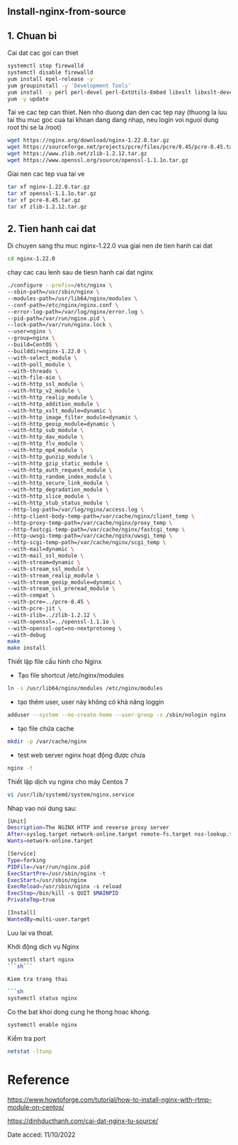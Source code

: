 
## <a name="" >Install-nginx-from-source</a>
## <a name="1" >1. Chuan bi</a>

Cai dat cac goi can thiet

```sh
systemctl stop firewalld
systemctl disable firewalld
yum install epel-release -y
yum groupinstall -y 'Development Tools'
yum install -y perl perl-devel perl-ExtUtils-Embed libxslt libxslt-devel libxml2 libxml2-devel gd gd-devel GeoIP GeoIP-devel pcre-devel wget
yum -y update
```

Tai ve cac tep can thiet. Nen nho duong dan den cac tep nay (thuong la luu tai thu muc goc cua tai khoan dang dang nhap, neu login voi nguoi dung root thi se la /root)

```sh
wget https://nginx.org/download/nginx-1.22.0.tar.gz
wget https://sourceforge.net/projects/pcre/files/pcre/8.45/pcre-8.45.tar.gz
wget https://www.zlib.net/zlib-1.2.12.tar.gz
wget https://www.openssl.org/source/openssl-1.1.1o.tar.gz
```

Giai nen cac tep vua tai ve

```sh
tar xf nginx-1.22.0.tar.gz
tar xf openssl-1.1.1o.tar.gz
tar xf pcre-8.45.tar.gz
tar xf zlib-1.2.12.tar.gz
```


## <a name="2" >2. Tien hanh cai dat</a>

Di chuyen sang thu muc nginx-1.22.0 vua giai nen de tien hanh cai dat

```sh
cd nginx-1.22.0
```

chay cac cau lenh sau de tiesn hanh cai dat nginx 

```sh
./configure --prefix=/etc/nginx \
--sbin-path=/usr/sbin/nginx \
--modules-path=/usr/lib64/nginx/modules \
--conf-path=/etc/nginx/nginx.conf \
--error-log-path=/var/log/nginx/error.log \
--pid-path=/var/run/nginx.pid \
--lock-path=/var/run/nginx.lock \
--user=nginx \
--group=nginx \
--build=CentOS \
--builddir=nginx-1.22.0 \
--with-select_module \
--with-poll_module \
--with-threads \
--with-file-aio \
--with-http_ssl_module \
--with-http_v2_module \
--with-http_realip_module \
--with-http_addition_module \
--with-http_xslt_module=dynamic \
--with-http_image_filter_module=dynamic \
--with-http_geoip_module=dynamic \
--with-http_sub_module \
--with-http_dav_module \
--with-http_flv_module \
--with-http_mp4_module \
--with-http_gunzip_module \
--with-http_gzip_static_module \
--with-http_auth_request_module \
--with-http_random_index_module \
--with-http_secure_link_module \
--with-http_degradation_module \
--with-http_slice_module \
--with-http_stub_status_module \
--http-log-path=/var/log/nginx/access.log \
--http-client-body-temp-path=/var/cache/nginx/client_temp \
--http-proxy-temp-path=/var/cache/nginx/proxy_temp \
--http-fastcgi-temp-path=/var/cache/nginx/fastcgi_temp \
--http-uwsgi-temp-path=/var/cache/nginx/uwsgi_temp \
--http-scgi-temp-path=/var/cache/nginx/scgi_temp \
--with-mail=dynamic \
--with-mail_ssl_module \
--with-stream=dynamic \
--with-stream_ssl_module \
--with-stream_realip_module \
--with-stream_geoip_module=dynamic \
--with-stream_ssl_preread_module \
--with-compat \
--with-pcre=../pcre-8.45 \
--with-pcre-jit \
--with-zlib=../zlib-1.2.12 \
--with-openssl=../openssl-1.1.1o \
--with-openssl-opt=no-nextprotoneg \
--with-debug
make
make install
```

Thiết lập file cấu hình cho Nginx


- Tạo file shortcut /etc/nginx/modules

```sh
ln -s /usr/lib64/nginx/modules /etc/nginx/modules
```

- tạo thêm user, user này không có khả năng loggin

```sh
adduser --system --no-create-home --user-group -s /sbin/nologin nginx
```

- tạo file chứa cache

```sh
mkdir -p /var/cache/nginx
```

- test web server nginx hoạt động được chưa

```sh
nginx -t
```

Thiết lập dịch vụ nginx cho máy Centos 7

```sh
vi /usr/lib/systemd/system/nginx.service
```

Nhap vao noi dung sau:

```sh
[Unit]
Description=The NGINX HTTP and reverse proxy server
After=syslog.target network-online.target remote-fs.target nss-lookup.target
Wants=network-online.target

[Service]
Type=forking
PIDFile=/var/run/nginx.pid
ExecStartPre=/usr/sbin/nginx -t
ExecStart=/usr/sbin/nginx
ExecReload=/usr/sbin/nginx -s reload
ExecStop=/bin/kill -s QUIT $MAINPID
PrivateTmp=true

[Install]
WantedBy=multi-user.target
```

Luu lai va thoat.

Khởi động dịch vụ Nginx

```sh
systemctl start nginx
```sh```

Kiem tra trang thai

```sh
systemctl status nginx
```

Co the bat khoi dong cung he thong hoac khong.

```sh
systemctl enable nginx
```

Kiểm tra port

```sh
netstat -ltunp
```

# <a name="IV" >Reference</a>

https://www.howtoforge.com/tutorial/how-to-install-nginx-with-rtmp-module-on-centos/

https://dinhducthanh.com/cai-dat-nginx-tu-source/

Date acced: 11/10/2022


